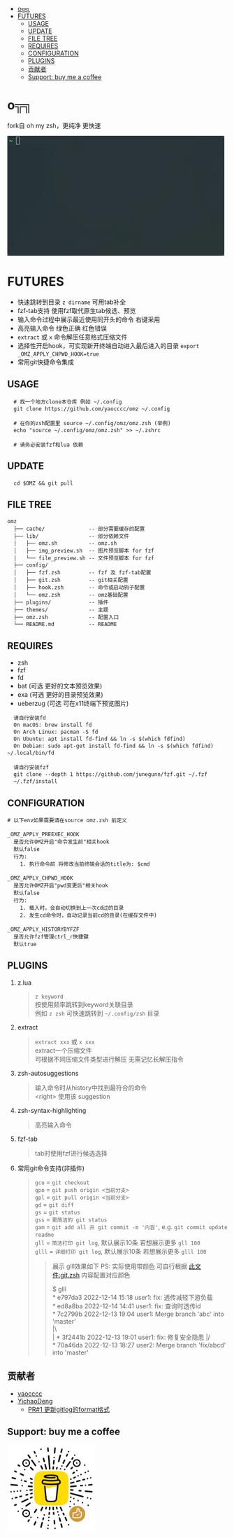 <!-- markdown-toc GFM -->

* [o╦╗](#o)
* [FUTURES](#futures)
    * [USAGE](#usage)
    * [UPDATE](#update)
    * [FILE TREE](#file-tree)
    * [REQUIRES](#requires)
    * [CONFIGURATION](#configuration)
    * [PLUGINS](#plugins)
    * [贡献者](#贡献者)
    * [Support: buy me a coffee](#support-buy-me-a-coffee)

<!-- markdown-toc -->

# o╦╗

fork自 oh my zsh，更纯净 更快速

![avatar](./screenshots/show.gif)

# FUTURES

- 快速跳转到目录 `z dirname` 可用tab补全
- fzf-tab支持 使用fzf取代原生tab候选、预览
- 输入命令过程中展示最近使用同开头的命令 右键采用
- 高亮输入命令 绿色正确 红色错误
- `extract` 或 `x` 命令解压任意格式压缩文件
- 选择性开启hook，可实现新开终端自动进入最后进入的目录 `export _OMZ_APPLY_CHPWD_HOOK=true`
- 常用git快捷命令集成

## USAGE

```shell
  # 找一个地方clone本仓库 例如 ~/.config
  git clone https://github.com/yaocccc/omz ~/.config

  # 在你的zsh配置里 source ~/.config/omz/omz.zsh (举例)
  echo "source ~/.config/omz/omz.zsh" >> ~/.zshrc

  # 请务必安装fzf和lua 依赖
```

## UPDATE

```plaintext
  cd $OMZ && git pull
```

## FILE TREE

```plaintext
omz
  ├── cache/              -- 部分需要缓存的配置
  ├── lib/                -- 部分依赖文件
  │   ├── omz.sh          -- omz.sh
  │   ├── img_preview.sh  -- 图片预览脚本 for fzf
  │   └── file_preview.sh -- 文件预览脚本 for fzf
  ├── config/
  │   ├── fzf.zsh         -- fzf 及 fzf-tab配置
  │   ├── git.zsh         -- git相关配置
  │   ├── hook.zsh        -- 命令或启动钩子配置
  │   └── omz.zsh         -- omz基础配置
  ├── plugins/            -- 插件
  ├── themes/             -- 主题
  ├── omz.zsh             -- 配置入口
  └── README.md           -- README
```

## REQUIRES

- zsh
- fzf
- fd
- bat (可选 更好的文本预览效果)
- exa (可选 更好的目录预览效果)
- ueberzug (可选 可在x11终端下预览图片)

```plaintext
  请自行安装fd
  On macOS: brew install fd
  On Arch Linux: pacman -S fd
  On Ubuntu: apt install fd-find && ln -s $(which fdfind)
  On Debian: sudo apt-get install fd-find && ln -s $(which fdfind) ~/.local/bin/fd

  请自行安装fzf
  git clone --depth 1 https://github.com/junegunn/fzf.git ~/.fzf
  ~/.fzf/install
```

## CONFIGURATION

```plaintext
# 以下env如果需要请在source omz.zsh 前定义

_OMZ_APPLY_PREEXEC_HOOK
  是否允许OMZ开启"命令发生前"相关hook
  默认false
  行为:
    1. 执行命令前 将修改当前终端会话的title为: $cmd

_OMZ_APPLY_CHPWD_HOOK
  是否允许OMZ开启"pwd变更后"相关hook
  默认false
  行为:
    1. 载入时，会自动切换到上一次cd过的目录
    2. 发生cd命令时，自动记录当前cd的目录(在缓存文件中)

_OMZ_APPLY_HISTORYBYFZF
  是否允许fzf管理ctrl_r快捷键
  默认true
```

## PLUGINS

1. z.lua
    > `z keyword`  
    > 按使用频率跳转到keyword关联目录  
    > 例如 `z zsh` 可快速跳转到 `~/.config/zsh` 目录  

2. extract  
    > `extract xxx` 或 `x xxx`  
    > extract一个压缩文件  
    > 可根据不同压缩文件类型进行解压 无需记忆长解压指令  

3. zsh-autosuggestions  
    > 输入命令时从history中找到最符合的命令  
    > \<right> 使用该 suggestion  

4. zsh-syntax-highlighting  
    > 高亮输入命令  

5. fzf-tab  
    > tab时使用fzf进行候选选择  

6. 常用git命令支持(非插件)
    > `gco` = `git checkout`  
    > `gpo` = `git push origin <当前分支>`  
    > `gpl` = `git pull origin <当前分支>`  
    > `gd` = `git diff`  
    > `gs` = `git status`  
    > `gss` = `更简洁的 git status`  
    > `gam` = `git add all 并 git commit -m '内容'`, e.g. `git commit update readme`  
    > `gll` = `简洁打印 git log`, 默认展示10条 若想展示更多 `gll 100`  
    > `glll` = `详细打印 git log`, 默认展示10条 若想展示更多 `glll 100`  
    >> 展示 glll效果如下 PS: 实际使用带颜色 可自行根据 [此文件:git.zsh](https://github.com/yaocccc/omz/blob/master/config/git.zsh) 内容配置对应颜色
    >> 
    >> $ glll  
    >> \* e797da3 2022-12-14 15:18 user1: fix: 透传减轻下游负载  
    >> \* ed8a8ba 2022-12-14 14:41 user1: fix: 查询时透传id  
    >> \*   7c2799b 2022-12-13 19:04 user1: Merge branch 'abc' into 'master'  
    >> |\  
    >> | * 3f2441b 2022-12-13 19:01 user1: fix: 修复安全隐患
    >> |/  
    >> \*   70a46da 2022-12-13 18:27 user2: Merge branch 'fix/abcd' into 'master'  

## 贡献者

- [yaocccc](https://github.com/YichaoDeng)
- [YichaoDeng](https://github.com/YichaoDeng)
  - [PR#1 更新gitlog的format格式](https://github.com/yaocccc/omz/pull/1)

## Support: buy me a coffee

<a href="#TOP" target="_blank">
  <img src="https://github.com/yaocccc/yaocccc/raw/master/qr.png">
</a>
